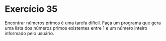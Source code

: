 # Exercício 35

Encontrar números primos é uma tarefa difícil. Faça um programa que gera uma lista dos números primos existentes entre 1 e um número inteiro informado pelo usuário.
